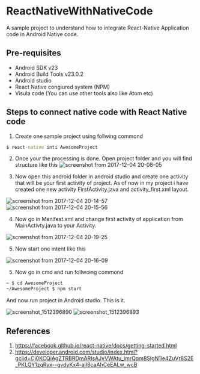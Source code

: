ReactNativeWithNativeCode
===================================
A sample project to understand how to integrate React-Native Application code in Android Native code. 

Pre-requisites
--------------

- Android SDK v23
- Android Build Tools v23.0.2
- Android studio 
- React Native congiured system (NPM)
- Visula code (You can use other tools also like Atom etc)


Steps to connect native code with React Native code 
--------------
1. Create one sample project using follwing commond 
```cmd 
$ react-native inti AwesomeProject
```
2. Once your the processing is done. Open project folder and you will find structure like this
![screenshot from 2017-12-04 20-08-05](https://user-images.githubusercontent.com/7554816/33558023-e519a394-d92e-11e7-8ff9-f7f53506d8a6.png)

3. Now open this android folder in android studio and create one activity that will be your first activity of project. As of now in my project i have created one new activity FirstActivity.java and activity_first.xml layout.

![screenshot from 2017-12-04 20-14-57](https://user-images.githubusercontent.com/7554816/33558546-2796bc74-d930-11e7-9253-bff1f6387656.png)![screenshot from 2017-12-04 20-15-56](https://user-images.githubusercontent.com/7554816/33558547-27d01960-d930-11e7-947e-5aa63aa24980.png)

4. Now go in Manifest.xml and change first activity of application from MainActivty.java to your Activity.

![screenshot from 2017-12-04 20-19-25](https://user-images.githubusercontent.com/7554816/33558657-77483338-d930-11e7-8257-d016e0042c01.png)

5. Now start one intent like this

![screenshot from 2017-12-04 20-16-09](https://user-images.githubusercontent.com/7554816/33559296-534f5626-d932-11e7-8958-9ae407d4f97d.png)

5. Now go in cmd and run follwoing commond 
```cmd 
~ $ cd AwesomeProject
~/AwesomeProject $ npm start
```
And now run project in Android studio. This is it. 

![screenshot_1512396890](https://user-images.githubusercontent.com/7554816/33559212-146a77c4-d932-11e7-9971-9d49e5266a86.png) ![screenshot_1512396893](https://user-images.githubusercontent.com/7554816/33559213-14a77566-d932-11e7-91ac-16bfb0c7da31.png)


References 
--------------
1. https://facebook.github.io/react-native/docs/getting-started.html
2. https://developer.android.com/studio/index.html?gclid=Cj0KCQiAgZTRBRDmARIsAJvVWAtu_imrQqm8SIgN1le4ZuVr8S2E_PKLQY1zqRyx--gvdyKx4-alI6caAhCeEALw_wcB


